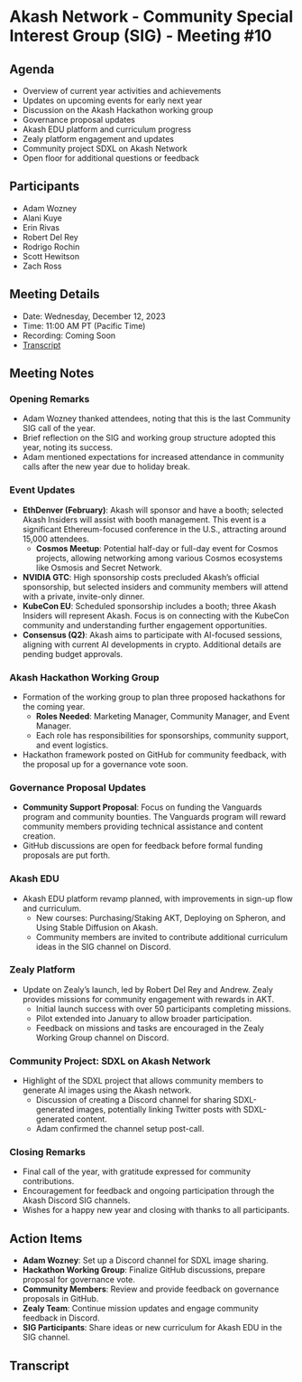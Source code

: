 # Akash Network - Community Special Interest Group (SIG) - Meeting #10

## Agenda
- Overview of current year activities and achievements
- Updates on upcoming events for early next year
- Discussion on the Akash Hackathon working group
- Governance proposal updates
- Akash EDU platform and curriculum progress
- Zealy platform engagement and updates
- Community project SDXL on Akash Network
- Open floor for additional questions or feedback


## Participants
- Adam Wozney
- Alani Kuye
- Erin Rivas
- Robert Del Rey
- Rodrigo Rochin
- Scott Hewitson
- Zach Ross


## Meeting Details
- Date: Wednesday, December 12, 2023
- Time: 11:00 AM PT (Pacific Time)
- Recording: Coming Soon
- [Transcript](#Transcript)


## Meeting Notes

### Opening Remarks
- Adam Wozney thanked attendees, noting that this is the last Community SIG call of the year.
- Brief reflection on the SIG and working group structure adopted this year, noting its success.
- Adam mentioned expectations for increased attendance in community calls after the new year due to holiday break.

### Event Updates
- **EthDenver (February)**: Akash will sponsor and have a booth; selected Akash Insiders will assist with booth management. This event is a significant Ethereum-focused conference in the U.S., attracting around 15,000 attendees.
  - **Cosmos Meetup**: Potential half-day or full-day event for Cosmos projects, allowing networking among various Cosmos ecosystems like Osmosis and Secret Network.
- **NVIDIA GTC**: High sponsorship costs precluded Akash’s official sponsorship, but selected insiders and community members will attend with a private, invite-only dinner.
- **KubeCon EU**: Scheduled sponsorship includes a booth; three Akash Insiders will represent Akash. Focus is on connecting with the KubeCon community and understanding further engagement opportunities.
- **Consensus (Q2)**: Akash aims to participate with AI-focused sessions, aligning with current AI developments in crypto. Additional details are pending budget approvals.

### Akash Hackathon Working Group
- Formation of the working group to plan three proposed hackathons for the coming year.
  - **Roles Needed**: Marketing Manager, Community Manager, and Event Manager.
  - Each role has responsibilities for sponsorships, community support, and event logistics.
- Hackathon framework posted on GitHub for community feedback, with the proposal up for a governance vote soon.

### Governance Proposal Updates
- **Community Support Proposal**: Focus on funding the Vanguards program and community bounties. The Vanguards program will reward community members providing technical assistance and content creation.
- GitHub discussions are open for feedback before formal funding proposals are put forth.

### Akash EDU
- Akash EDU platform revamp planned, with improvements in sign-up flow and curriculum.
  - New courses: Purchasing/Staking AKT, Deploying on Spheron, and Using Stable Diffusion on Akash.
  - Community members are invited to contribute additional curriculum ideas in the SIG channel on Discord.

### Zealy Platform
- Update on Zealy’s launch, led by Robert Del Rey and Andrew. Zealy provides missions for community engagement with rewards in AKT.
  - Initial launch success with over 50 participants completing missions.
  - Pilot extended into January to allow broader participation.
  - Feedback on missions and tasks are encouraged in the Zealy Working Group channel on Discord.

### Community Project: SDXL on Akash Network
- Highlight of the SDXL project that allows community members to generate AI images using the Akash network.
  - Discussion of creating a Discord channel for sharing SDXL-generated images, potentially linking Twitter posts with SDXL-generated content.
  - Adam confirmed the channel setup post-call.

### Closing Remarks
- Final call of the year, with gratitude expressed for community contributions.
- Encouragement for feedback and ongoing participation through the Akash Discord SIG channels.
- Wishes for a happy new year and closing with thanks to all participants.

## Action Items
- **Adam Wozney**: Set up a Discord channel for SDXL image sharing.
- **Hackathon Working Group**: Finalize GitHub discussions, prepare proposal for governance vote.
- **Community Members**: Review and provide feedback on governance proposals in GitHub.
- **Zealy Team**: Continue mission updates and engage community feedback in Discord.
- **SIG Participants**: Share ideas or new curriculum for Akash EDU in the SIG channel.

## Transcript
